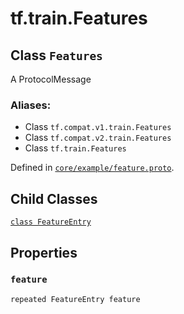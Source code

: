 <div itemscope itemtype="http://developers.google.com/ReferenceObject">
<meta itemprop="name" content="tf.train.Features" />
<meta itemprop="path" content="Stable" />
<meta itemprop="property" content="FeatureEntry"/>
<meta itemprop="property" content="feature"/>
</div>

# tf.train.Features

## Class `Features`

A ProtocolMessage



### Aliases:

* Class `tf.compat.v1.train.Features`
* Class `tf.compat.v2.train.Features`
* Class `tf.train.Features`



Defined in [`core/example/feature.proto`](/code/stable/tensorflow/core/example/feature.proto).

<!-- Placeholder for "Used in" -->


## Child Classes
[`class FeatureEntry`](../../tf/train/Features/FeatureEntry.md)

## Properties

<h3 id="feature"><code>feature</code></h3>

`repeated FeatureEntry feature`




